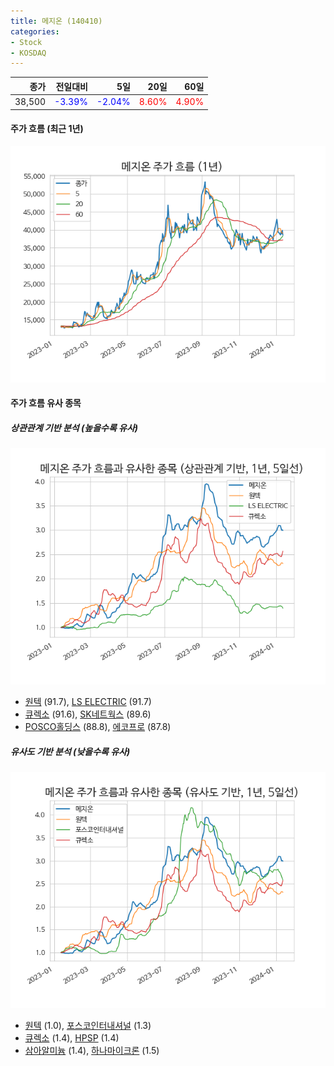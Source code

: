 ```yaml
---
title: 메지온 (140410)
categories:
- Stock
- KOSDAQ
---
```


|종가|전일대비|5일|20일|60일|
|---:|-------:|--:|---:|---:|
|38,500|<span style="color: blue">-3.39%</span>|<span style="color: blue">-2.04%</span>|<span style="color: red">8.60%</span>|<span style="color: red">4.90%</span>|

<!-- more -->


#### 주가 흐름 (최근 1년)
![140410](/assets/images/stock/140410.png)


#### 주가 흐름 유사 종목


##### 상관관계 기반 분석 (높을수록 유사)
![140410](/assets/images/stock/140410_corr.png)
- [원텍](/336570/) (91.7), [LS ELECTRIC](/010120/) (91.7)
- [큐렉소](/060280/) (91.6), [SK네트웍스](/001740/) (89.6)
- [POSCO홀딩스](/005490/) (88.8), [에코프로](/086520/) (87.8)


##### 유사도 기반 분석 (낮을수록 유사)	
![140410](/assets/images/stock/140410_sim.png)
- [원텍](/336570/) (1.0), [포스코인터내셔널](/047050/) (1.3)
- [큐렉소](/060280/) (1.4), [HPSP](/403870/) (1.4)
- [삼아알미늄](/006110/) (1.4), [하나마이크론](/067310/) (1.5)